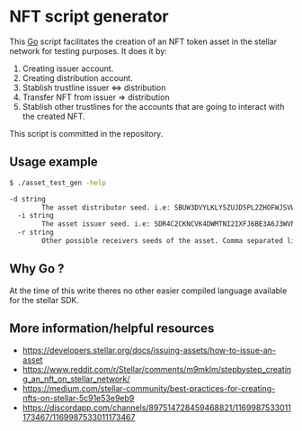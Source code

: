 # NFT script generator

This [Go](https://go.dev/doc/install) script facilitates the creation of an NFT token asset in the stellar network for testing purposes.
It does it by:

1. Creating issuer account.
2. Creating distribution account.
3. Stablish trustline  issuer <=> distribution
4. Transfer NFT from issuer => distribution
5. Stablish other trustlines for the accounts that are going to interact with the created NFT.

This script is committed in the repository.

## Usage example

```bash
$ ./asset_test_gen -help

-d string
        The asset distributor seed. i.e: SBUW3DVYLKLY5ZUJD5PL2ZHOFWJSVWGJA47F6FLO66UUFZLUUA2JVU5U
  -i string
        The asset issuer seed. i.e: SDR4C2CKNCVK4DWMTNI2IXFJ6BE3A6J3WVNCGR6Q3SCMJDTSVHMJGC6U
  -r string
        Other possible receivers seeds of the asset. Comma separated list of seeds. i.e: SBUW...,SBUW3..
```

## Why Go ?  

At the time of this write theres no other easier compiled language available for the stellar SDK.

## More information/helpful resources

* https://developers.stellar.org/docs/issuing-assets/how-to-issue-an-asset
* https://www.reddit.com/r/Stellar/comments/m9mklm/stepbystep_creating_an_nft_on_stellar_network/
* https://medium.com/stellar-community/best-practices-for-creating-nfts-on-stellar-5c91e53e9eb9
* https://discordapp.com/channels/897514728459468821/1169987533011173467/1169987533011173467